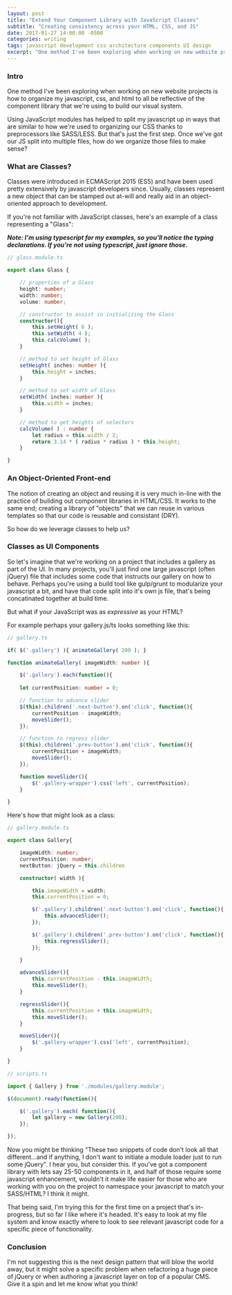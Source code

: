 ```yaml
---
layout: post
title: "Extend Your Component Library with JavaScript Classes"
subtitle: "Creating consistency across your HTML, CSS, and JS"
date: 2017-01-27 14:00:00 -0500
categories: writing
tags: javascript development css architecture components UI design
excerpt: "One method I've been exploring when working on new website projects is how to organize my javascript, css, and html to all be reflective of the component library that we're using to build our visual system."
---
```


### Intro

One method I've been exploring when working on new website projects is how to organize my javascript, css, and html to all be reflective of the component library that we're using to build our visual system.

Using JavaScript modules has helped to split my javascript up in ways that are similar to how we're used to organizing our CSS thanks to preprocessors like SASS/LESS. But that's just the first step. Once we've got our JS split into multiple files, how do we organize those files to make sense?

### What are Classes?

Classes were introduced in ECMAScript 2015 (ES5) and have been used pretty extensively by javascript developers since. Usually, classes represent a new object that can be stamped out at-will and really aid in an object-oriented approach to development.

If you're not familiar with JavaScript classes, here's an example of a class representing a "Glass":

_**Note: I'm using typescript for my examples, so you'll notice the typing declarations. If you're not using typescript, just ignore those.**_

```typescript
// glass.module.ts

export class Glass {

    // properties of a Glass
    height: number;
    width: number;
    volume: number;

    // constructor to assist in initializing the Glass
    constructor(){
        this.setHeight( 6 );
        this.setWidth( 4 );
        this.calcVolume( );
    }

    // method to set height of Glass
    setHeight( inches: number ){
        this.height = inches;
    }

    // method to set width of Glass
    setWidth( inches: number ){
        this.width = inches;
    }

    // method to get heights of selectors
    calcVolume( ) : number {
        let radius = this.width / 2;
        return 3.14 * ( radius * radius ) * this.height;
    }

}

```

### An Object-Oriented Front-end

The notion of creating an object and reusing it is very much in-line with the practice of building out component libraries in HTML/CSS. It works to the same end; creating a library of "objects" that we can reuse in various templates so that our code is reusable and consistant (DRY).

So how do we leverage classes to help us?

### Classes as UI Components

So let's imagine that we're working on a project that includes a gallery as part of the UI. In many projects, you'll just find one large javascript (often jQuery) file that includes some code that instructs our gallery on how to behave. Perhaps you're using a build tool like gulp/grunt to modularize your javascript a bit, and have that code split into it's own js file, that's being concatinated together at build time. 

But what if your JavaScript was as _expressive_ as your HTML?

For example perhaps your gallery.js/ts looks something like this:

```typescript
// gallery.ts

if( $('.gallery') ){ animateGallery( 200 ); }

function animateGallery( imageWidth: number ){

    $('.gallery').each(function(){
    
    let currentPosition: number = 0;

    // function to advance slider
    $(this).children('.next-button').on('click', function(){
        currentPosition - imageWidth;
        moveSlider();
    });

    // function to regress slider
    $(this).children('.prev-button').on('click', function(){
        currentPosition + imageWidth;
        moveSlider();
    });

    function moveSlider(){
        $('.gallery-wrapper').css('left', currentPosition);
    }

}


```

Here's how that might look as a class:

```typescript
// gallery.module.ts

export class Gallery{

    imageWidth: number;
    currentPosition: number;
    nextButton: jQuery = this.children

    constructor( width ){

        this.imageWidth = width;
        this.currentPosition = 0;

        $('.gallery').children('.next-button').on('click', function(){
            this.advanceSlider();
        });

        $('.gallery').children('.prev-button').on('click', function(){
            this.regressSlider();
        });

    }

    advanceSlider(){
        this.currentPosition - this.imageWidth;
        this.moveSlider();
    }

    regressSlider(){
        this.currentPosition + this.imageWidth;
        this.moveSlider();
    }

    moveSlider(){
        $('.gallery-wrapper').css('left', currentPosition);
    }

}
```

```typescript
// scripts.ts

import { Gallery } from './modules/gallery.module';

$(document).ready(function(){

    $('.gallery').each( function(){
        let gallery = new Gallery(200);
    });

});
```

Now you might be thinking "These two snippets of code don't look all that different...and if anything, I don't want to initiate a module loader just to run some jQuery". I hear you, but consider this. If you've got a component library with lets say 25-50 components in it, and half of those require some javascript enhancement, wouldn't it make life easier for those who are working with you on the project to namespace your javascript to match your SASS/HTML? I think it might. 

That being said, I'm trying this for the first time on a project that's in-progress, but so far I like where it's headed. It's easy to look at my file system and know exactly where to look to see relevant javascript code for a specific piece of functionality.

### Conclusion

I'm not suggesting this is the next design pattern that will blow the world away, but it might solve a specific problem when refactoring a huge piece of jQuery or when authoring a javascript layer on top of a popular CMS. Give it a spin and let me know what you think!

